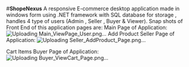 #**ShopeNexus**
 A responsive E-commerce desktop application made in windows form using .NET framework with SQL database for storage , handles 4 type of users (Admin , Seller , Buyer \& Viewer).
 Snap shots of Front End of this application pages are:
Main Page of Application:
![Uploading Main_ViewPage_User.png…]()
Add Product Seller Page of Application: 
![Uploading Seller_AddProduct_Page.png…]()

Cart Items Buyer Page of Application: 
![Uploading Buyer_ViewCart_Page.png…]()
